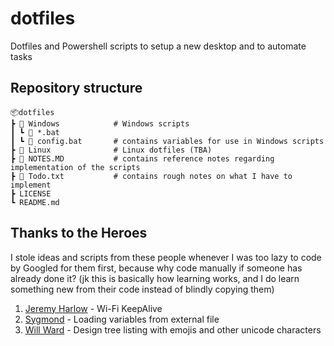 # dotfiles
Dotfiles and Powershell scripts to setup a new desktop and to automate tasks

## Repository structure
```
📦dotfiles
┣ 📂 Windows            # Windows scripts
┃ ┗ 📜 *.bat
┃ ┗ 📜 config.bat       # contains variables for use in Windows scripts
┣ 📂 Linux              # Linux dotfiles (TBA)
┣ 📜 NOTES.MD           # contains reference notes regarding implementation of the scripts
┣ 📜 Todo.txt           # contains rough notes on what I have to implement
┣ LICENSE
┗ README.md
```

## Thanks to the Heroes

I stole ideas and scripts from these people whenever I was too lazy to code by Googled for them first, because why code manually if someone has already done it? (jk this is basically how learning works, and I do learn something new from their code instead of blindly copying them)

1. [Jeremy Harlow](http://www.jeremyharlow.net/automatic-wi-fi-connectivity-checker-reconnect-script/) - Wi-Fi KeepAlive
2. [Sygmond](https://stackoverflow.com/a/54718259) - Loading variables from external file
3. [Will Ward](https://stackoverflow.com/a/57086391) -  Design tree listing with emojis and other unicode characters
